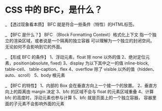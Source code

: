 # CSS 中的 BFC，是什么？
\_ 【透过现象看本质】
    BFC 就是符合一些条件（特性）的HTML标签。

\_ 【BFC 是什么？】
    BFC （Block Formatting Context）格式化上下文
    指一个独立的渲染区域，或者说是一个隔离的独立容器
    可以理解为一个独立的封闭空间。无论如何不会影响到它的外面。

\_ 【形成 BFC 的条件】
    1、浮动元素，float 除 none 以外的值
    2、绝对定位元素，position(absolute, fixed)
    3、display 为以下其中之一的值 inline-block, table-cell、
    table-caption、flex
    4、overflow 除了 visible 以外的值（hidden、auto、scroll）
    5、body 根元素

\_ 【BFC 的特性】
    1、内部的 Box 会在垂直方向上一个接一个的放置。
    2、垂直方向上的距离由 margin 决定
    3、bfc 的区域不会与 float 的元素区域重叠
    4、计算 bfc 的高度时，浮动元素也参与计算
    5、bfc 就是页面上的一个独立容器，
        容器里面的子元素不会影响外面的元素